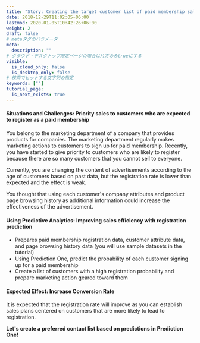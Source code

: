 ```yaml
---
title: "Story: Creating the target customer list of paid membership sales"
date: 2018-12-29T11:02:05+06:00
lastmod: 2020-01-05T10:42:26+06:00
weight: 2
draft: false
# metaタグのパラメータ
meta:
  description: ""
# クラウド・デスクトップ限定ページの場合は片方のみtrueにする
visible:
  is_cloud_only: false
  is_desktop_only: false
# 検索でヒットする文字列の指定
keywords: [""]
tutorial_page:
  is_next_exists: true
---
```


#### Situations and Challenges: Priority sales to customers who are expected to register as a paid membership

You belong to the marketing department of a company that provides products for companies.
The marketing department regularly makes marketing actions to customers to sign up for paid membership. Recently, you have started to give priority to customers who are likely to register because there are so many customers that you cannot sell to everyone.

Currently, you are changing the content of advertisements according to the age of customers based on past data, but the registration rate is lower than expected and the effect is weak.

You thought that using each customer's company attributes and product page browsing history as additional information could increase the effectiveness of the advertisement.

#### Using Predictive Analytics: Improving sales efficiency with registration prediction

- Prepares paid membership registration data, customer attribute data, and page browsing history data (you will use sample datasets in the tutorial)
- Using Prediction One, predict the probability of each customer signing up for a paid membership
- Create a list of customers with a high registration probability and prepare marketing action geared toward them

#### Expected Effect: Increase Conversion Rate

It is expected that the registration rate will improve as you can establish sales plans centered on customers that are more likely to lead to registration.

**Let's create a preferred contact list based on predictions in Prediction One!**
